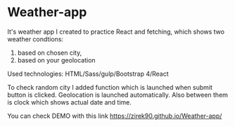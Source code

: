 # Weather-app

It's weather app I created to practice React and fetching, which shows two weather condtions:
1. based on chosen city,
2. based on your geolocation

Used technologies: HTML/Sass/gulp/Bootstrap 4/React

To check random city I added function which is launched when submit button is clicked. 
Geolocation is launched automatically.
Also between them is clock which shows actual date and time.

You can check DEMO with this link https://zirek90.github.io/Weather-app/
